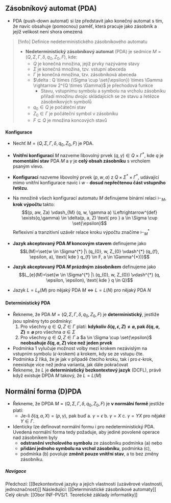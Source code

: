 ## Zásobníkový automat (PDA)
- PDA (push-down automat) si lze představit jako konečný automat s tím, že navíc obsahuje (pomocnou) paměť, která pracuje jako zásobník a jejíž velikost není shora omezená

>[!info] Definice nedeterministického zásobníkového automatu
>- **Nedeterministický zásobníkový automat** (PDA) je sedmice $M = (Q, \Sigma, \Gamma, \delta, q_{0}, Z_{0}, F)$, kde:
>	- $Q$ je konečná množina, jejíž prvky nazýváme stavy
>	- $\Sigma$ je konečná množina, tzv. vstupní abeceda
>	- $\Gamma$ je konečná množina, tzv. zásobníková abeceda
>	- $\delta : Q \times (\Sigma \cup \set{\epsilon}) \times \Gamma \rightarrow 2^{Q \times \Gamma}$ je přechodová funkce
>		- Stavu, vstupnímu symbolu a symbolu na vrcholu zásobníku přiřadí množinu dvojic skládajících se ze stavu a řetězce zásobníkových symbolů
>	- $q_{0} \in Q$ je počáteční stav
>	- $Z_{0} \in \Gamma$ je počáteční symbol v zásobníku
>	- $F \subseteq Q$ je množina koncových stavů

#### Konfigurace
- Nechť $M = (Q, \Sigma, \Gamma, \delta, q_{0}, Z_{0}, F)$ je PDA.
- **Vnitřní konfigurací** $M$ nazveme libovolný prvek $(q, \gamma) \in Q \times \Gamma^{*}$, kde $q$ je **momentální stav** PDA $M$ a $\gamma$ je **celý obsah zásobníku** s vrcholem psaným vlevo.
- **Konfigurací** nazveme libovolný prvek $(p, w, a)$ z $Q \times \Sigma^{*} \times \Gamma^{*}$, udávající mimo vnitřní konfigurace navíc i $w$ - **dosud nepřečtenou část vstupního řetězu**.

- Na množině všech konfigurací automatu $M$ definujeme binární relaci $\vdash_{M}$, **krok výpočtu** takto: $$(p, aw, Za) \vdash_{M} (q, w, \gamma a) \Leftrightarrow^{def} \exists(q,\gamma) \in \delta(p, a, Z) \text{ pro } a \in \Sigma \cup \set{\epsilon}$$ Reflexivní a tranzitivní uzávěr relace kroku výpočtu značíme $\vdash_{M}^{*}$

- **Jazyk akceptovaný PDA $M$ koncovým stavem** definujeme jako $$L(M)=\set{w \in \Sigma^{*} |\ (q_{0}, w, Z_{0} \vdash^{*} (q_{f}, \epsilon, a), \text{ kde } q_{f} \in F, a \in \Gamma^{*})}$$
- **Jazyk akceptovaný PDA $M$ prázdným zásobníkem** definujeme jako $$L_{e}(M)=\set{w \in \Sigma^{*} |\ (q_{0}, w, Z_{0}) \vdash^{*} (q, \epsilon, \epsilon), \text{ kde } q \in Q}$$
- Jazyk $L=L_{e}(M)$ pro nějaký PDA $M \Leftrightarrow L=L(N)$ pro nějaký PDA $N$
#### Deterministický PDA
- Řekneme, že PDA $M = (Q, \Sigma, \Gamma, \delta, q_{0}, Z_{0}, F)$ je **deterministický**, jestliže jsou splněny tyto podmínky:
	1. Pro všechny $q \in Q, Z \in \Gamma$ platí: **kdykoliv $\delta(q, \epsilon, Z) \neq \varnothing$, pak $\delta(q, a, Z) = \varnothing$** pro všechna $a \in \Sigma$
	2. Pro všechny $q \in Q, Z \in \Gamma$ a $a \in \Sigma \cup \set{\epsilon}$ **neobsahuje $\delta(q, a, Z)$ více než jeden prvek**
- Podmínka 1 vylučuje možnost volby mezi krokem nezávislým na vstupním symbolu ($\epsilon$-krokem) a krokem, kdy se ze vstupu čte.
- Podmínka 2 říká, že je jak v případě čtecího kroku, tak i pro $\epsilon$-krok, neexistuje více než jedna varianta, jak dále pokračovat
- Řekneme, že $L$ je **deterministický bezkontextový jazyk** (DCFL), právě když existuje DPDA $M$ takový, že $L=L(M)$
## Normální forma (D)PDA
- Řekneme, že DPDA $M = (Q, \Sigma, \Gamma, \delta, q_{0}, Z_{0}, F)$ je **v normální formě** jestliže platí:
	- Je-li $\delta(q, a, X) = (p, \gamma)$, pak buď
		a. $\gamma = \epsilon$
		b. $\gamma = X$
		c. $\gamma = YX$ pro nějaké $Y \in \Gamma$.
- Identicky lze definovat normální formu i pro nedeterministický PDA. Uvedená normální forma tedy požaduje, aby jediné povolené operace nad zásobníkem byly 
	- **odstranění vrcholového symbolu** ze zásobníku podmínka (a) nebo 
	- **přidání jednoho symbolu na vrchol zásobníku**, podmínka (c),
	- podmínka (b) povoluje **změnit pouze vnitřní stav**, a to bez změny zásobníku.

##### Navigace
Předchozí:  [[Bezkontextové jazyky a jejich vlastnosti (uzávěrové vlastnosti, jednoznačnost)]]
Následující: [[Deterministické zásobníkové automaty]]
Celý okruh: [[Obor INF-PVS/1. Teoretické základy informatiky]]